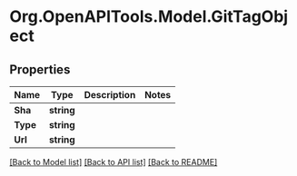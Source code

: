 # Org.OpenAPITools.Model.GitTagObject

## Properties

Name | Type | Description | Notes
------------ | ------------- | ------------- | -------------
**Sha** | **string** |  | 
**Type** | **string** |  | 
**Url** | **string** |  | 

[[Back to Model list]](../README.md#documentation-for-models) [[Back to API list]](../README.md#documentation-for-api-endpoints) [[Back to README]](../README.md)

